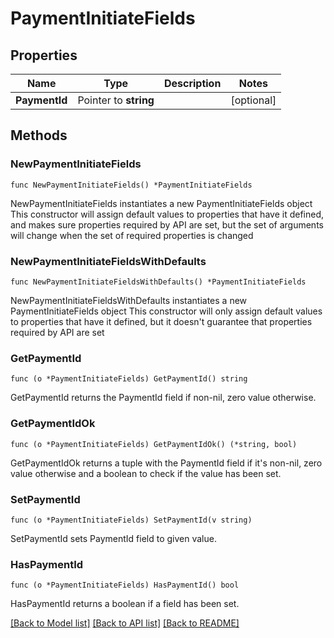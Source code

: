 # PaymentInitiateFields

## Properties

Name | Type | Description | Notes
------------ | ------------- | ------------- | -------------
**PaymentId** | Pointer to **string** |  | [optional] 

## Methods

### NewPaymentInitiateFields

`func NewPaymentInitiateFields() *PaymentInitiateFields`

NewPaymentInitiateFields instantiates a new PaymentInitiateFields object
This constructor will assign default values to properties that have it defined,
and makes sure properties required by API are set, but the set of arguments
will change when the set of required properties is changed

### NewPaymentInitiateFieldsWithDefaults

`func NewPaymentInitiateFieldsWithDefaults() *PaymentInitiateFields`

NewPaymentInitiateFieldsWithDefaults instantiates a new PaymentInitiateFields object
This constructor will only assign default values to properties that have it defined,
but it doesn't guarantee that properties required by API are set

### GetPaymentId

`func (o *PaymentInitiateFields) GetPaymentId() string`

GetPaymentId returns the PaymentId field if non-nil, zero value otherwise.

### GetPaymentIdOk

`func (o *PaymentInitiateFields) GetPaymentIdOk() (*string, bool)`

GetPaymentIdOk returns a tuple with the PaymentId field if it's non-nil, zero value otherwise
and a boolean to check if the value has been set.

### SetPaymentId

`func (o *PaymentInitiateFields) SetPaymentId(v string)`

SetPaymentId sets PaymentId field to given value.

### HasPaymentId

`func (o *PaymentInitiateFields) HasPaymentId() bool`

HasPaymentId returns a boolean if a field has been set.


[[Back to Model list]](../README.md#documentation-for-models) [[Back to API list]](../README.md#documentation-for-api-endpoints) [[Back to README]](../README.md)


